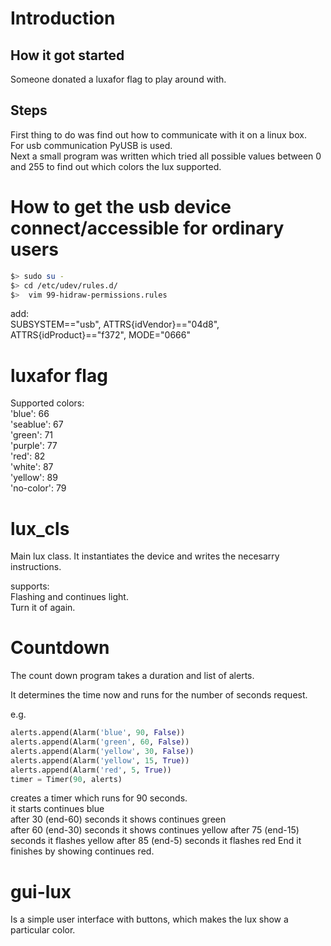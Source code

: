 # Introduction
## How it got started
Someone donated a luxafor flag to play around with.

## Steps
First thing to do was find out how to communicate with it on a linux box.  
For usb communication PyUSB is used.  
Next a small program was written which tried all possible values between 0 and 255 to find out which colors the lux supported.  


# How to get the usb device connect/accessible for ordinary users
```bash
$> sudo su -  
$> cd /etc/udev/rules.d/  
$>  vim 99-hidraw-permissions.rules  
```
  
add:    
SUBSYSTEM=="usb", ATTRS{idVendor}=="04d8", ATTRS{idProduct}=="f372", MODE="0666"

# luxafor flag
Supported colors:  
'blue': 66  
'seablue': 67  
'green': 71  
'purple': 77  
'red': 82  
'white': 87  
'yellow': 89  
'no-color': 79  
  
# lux_cls
Main lux class.  It instantiates the device and writes the necesarry instructions.  
  
supports:  
Flashing and continues light.  
Turn it of again.  

# Countdown
The count down program takes a duration and list of alerts.

It determines the time now and runs for the number of seconds request. 

e.g.  
```python
alerts.append(Alarm('blue', 90, False))
alerts.append(Alarm('green', 60, False))
alerts.append(Alarm('yellow', 30, False))
alerts.append(Alarm('yellow', 15, True))
alerts.append(Alarm('red', 5, True))
timer = Timer(90, alerts)
```
creates a timer which runs for 90 seconds.  
it starts continues blue  
after 30 (end-60) seconds it shows continues green  
after 60 (end-30) seconds it shows continues yellow
after 75 (end-15) seconds it flashes yellow
after 85 (end-5)  seconds it flashes red
End it finishes by showing continues red.
  
# gui-lux
Is a simple user interface with buttons, which makes the lux show a particular color.

